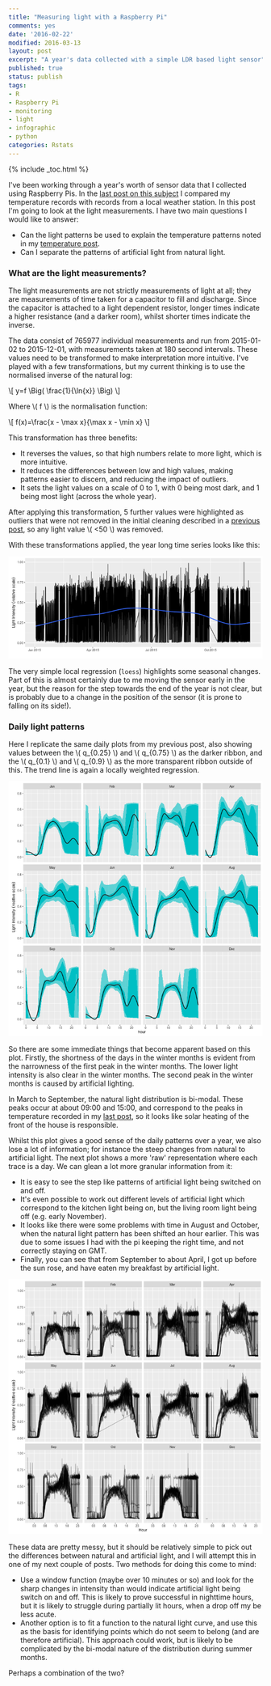 ```yaml
---
title: "Measuring light with a Raspberry Pi"
comments: yes
date: '2016-02-22'
modified: 2016-03-13
layout: post
excerpt: "A year's data collected with a simple LDR based light sensor"
published: true
status: publish
tags:
- R
- Raspberry Pi
- monitoring
- light
- infographic
- python
categories: Rstats
---
```

 
{% include _toc.html %}
 

 

 
I've been working through a year's worth of sensor data that I collected using Raspberry Pis.
In the [last post on this subject](../infographic2/) I compared my temperature records with records from a local weather station.
In this post I'm going to look at the light measurements.
I have two main questions I would like to answer:
 
* Can the light patterns be used to explain the temperature patterns noted in my [temperature post](../infographic2/).
* Can I separate the patterns of artificial light from natural light.
 
### What are the light measurements?
 
The light measurements are not strictly measurements of light at all; they are measurements of time taken for a capacitor to fill and discharge. Since the capacitor is attached to a light dependent resistor, longer times indicate a higher resistance (and a darker room), whilst shorter times indicate the inverse.
 

 
The data consist of 765977 individual measurements and run from 2015-01-02 to 2015-12-01, with measurements taken at 180 second intervals.
These values need to be transformed to make interpretation more intuitive.
I've played with a few transformations, but my current thinking is to use the normalised inverse of the natural log:
 
\\[
y=f \Big( \frac{1}{\ln{x}} \Big)
\\]
 
Where \\( f \\) is the normalisation function:
 
\\[
f(x)=\frac{x - \max x}{\max x - \min x}
\\]
 
This transformation has three benefits:
 
* It reverses the values, so that high numbers relate to more light, which is more intuitive.
* It reduces the differences between low and high values, making patterns easier to discern, and reducing the impact of outliers.
* It sets the light values on a scale of 0 to 1, with 0 being most dark, and 1 being most light (across the whole year).
 
After applying this transformation, 5 further values were highlighted as outliers that were not removed in the initial cleaning described in a [previous post](../infographic1/), so any light value \\( <50 \\) was removed.
 
With these transformations applied, the year long time series looks like this:
 
![plot of chunk 2016-02-22-full-light-sequence](/figures/2016-02-22-full-light-sequence-1.png)
 
The very simple local regression (`loess`) highlights some seasonal changes.
Part of this is almost certainly due to me moving the sensor early in the year, but the reason for the step towards the end of the year is not clear, but is probably due to a change in the position of the sensor (it is prone to falling on its side!).
 
### Daily light patterns
 
Here I replicate the same daily plots from my previous post, also showing values between the \\( q_{0.25} \\) and \\( q_{0.75} \\) as the darker ribbon, and the \\( q_{0.1} \\) and \\( q_{0.9} \\) as the more transparent ribbon outside of this. The trend line is again a locally weighted regression.
 
![plot of chunk 2016-02-22-daily-light-ribbon-plot](/figures/2016-02-22-daily-light-ribbon-plot-1.png)
 
So there are some immediate things that become apparent based on this plot.
Firstly, the shortness of the days in the winter months is evident from the narrowness of the first peak in the winter months.
The lower light intensity is also clear in the winter months.
The second peak in the winter months is caused by artificial lighting.
 
In March to September, the natural light distribution is bi-modal.
These peaks occur at about 09:00 and 15:00, and correspond to the peaks in temperature recorded in my [last post](../infographic2/), so it looks like solar heating of the front of the house is responsible.
 
Whilst this plot gives a good sense of the daily patterns over a year, we also lose a lot of information; for instance the steep changes from natural to artificial light.
The next plot shows a more 'raw' representation where each trace is a day. We can glean a lot more granular information from it:
 
* It is easy to see the step like patterns of artificial light being switched on and off.  
* It's even possible to work out different levels of artificial light which correspond to the kitchen light being on, but the living room light being off (e.g. early November).  
* It looks like there were some problems with time in August and October, when the natural light pattern has been shifted an hour earlier.
This was due to some issues I had with the pi keeping the right time, and not correctly staying on GMT.  
* Finally, you can see that from September to about April, I got up before the sun rose, and have eaten my breakfast by artificial light.  
 
![plot of chunk 2016-02-22-daily-light-traces](/figures/2016-02-22-daily-light-traces-1.png)
 
These data are pretty messy, but it should be relatively simple to pick out the differences between natural and artificial light, and I will attempt this in one of my next couple of posts.
Two methods for doing this come to mind:
 
* Use a window function (maybe over 10 minutes or so) and look for the sharp changes in intensity than would indicate artificial light being switch on and off.
This is likely to prove successful in nighttime hours, but it is likely to struggle during partially lit hours, when a drop off my be less acute.  
* Another option is to fit a function to the natural light curve, and use this as the basis for identifying points which do not seem to belong (and are therefore artificial).
This approach could work, but is likely to be complicated by the bi-modal nature of the distribution during summer months.
 
Perhaps a combination of the two?
 

 
